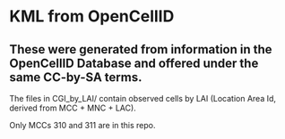 # KML from OpenCellID
## These were generated from information in the OpenCellID Database and offered under the same CC-by-SA terms.

The files in CGI_by_LAI/ contain observed cells by LAI (Location Area Id, derived from MCC + MNC + LAC).

Only MCCs 310 and 311 are in this repo.
